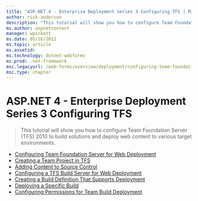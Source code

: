 ```yaml
---
title: "ASP.NET 4 - Enterprise Deployment Series 3 Configuring TFS | Microsoft Docs"
author: rick-anderson
description: "This tutorial will show you how to configure Team Foundation Server (TFS) 2010 to build solutions and deploy web content to various target environments."
ms.author: aspnetcontent
manager: wpickett
ms.date: 05/16/2012
ms.topic: article
ms.assetid: 
ms.technology: dotnet-webforms
ms.prod: .net-framework
msc.legacyurl: /web-forms/overview/deployment/configuring-team-foundation-server-for-web-deployment
msc.type: chapter
---
```

ASP.NET 4 - Enterprise Deployment Series 3 Configuring TFS
====================
> This tutorial will show you how to configure Team Foundation Server (TFS) 2010 to build solutions and deploy web content to various target environments.


- [Configuring Team Foundation Server for Web Deployment](configuring-team-foundation-server-for-web-deployment.md)
- [Creating a Team Project in TFS](creating-a-team-project-in-tfs.md)
- [Adding Content to Source Control](adding-content-to-source-control.md)
- [Configuring a TFS Build Server for Web Deployment](configuring-a-tfs-build-server-for-web-deployment.md)
- [Creating a Build Definition That Supports Deployment](creating-a-build-definition-that-supports-deployment.md)
- [Deploying a Specific Build](deploying-a-specific-build.md)
- [Configuring Permissions for Team Build Deployment](configuring-permissions-for-team-build-deployment.md)